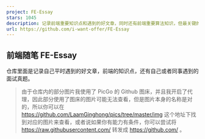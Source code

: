 ```yaml
---
project: FE-Essay
stars: 1045
description: 记录前端重要知识点和遇到的好文章，同时还有前端重要算法知识，但最关键的是包含各大小厂真题。
url: https://github.com/i-want-offer/FE-Essay
---
```


前端随笔 FE-Essay
-------------

仓库里面是记录自己平时遇到的好文章，前端的知识点，还有自己或者同事遇到的面试真题。

> 由于仓库内的部分图片我使用了 PicGo 的 Github 图床，并且我开启了代理，因此部分使用了图床的图片可能无法查看，但是图片本身的名称是对的，所以你可以在 https://github.com/LaamGinghong/pics/tree/master/img 这个地址下找到对应的图片来查看，或者说如果你有能力有条件，你可以尝试将 https://raw.githubusercontent.com/ 转发成 https://github.com/ 。
